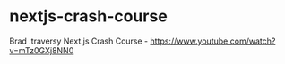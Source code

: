 # nextjs-crash-course
Brad .traversy Next.js Crash Course - https://www.youtube.com/watch?v=mTz0GXj8NN0
